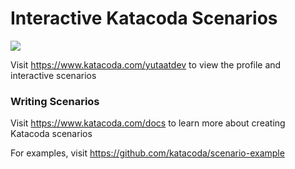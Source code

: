 # Interactive Katacoda Scenarios

[![](http://shields.katacoda.com/katacoda/yutaatdev/count.svg)](https://www.katacoda.com/yutaatdev "Get your profile on Katacoda.com")

Visit https://www.katacoda.com/yutaatdev to view the profile and interactive scenarios

### Writing Scenarios
Visit https://www.katacoda.com/docs to learn more about creating Katacoda scenarios

For examples, visit https://github.com/katacoda/scenario-example
